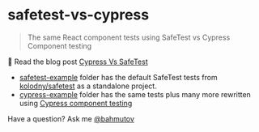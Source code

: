 # safetest-vs-cypress

> The same React component tests using SafeTest vs Cypress Component testing

📝 Read the blog post [Cypress Vs SafeTest
](https://glebbahmutov.com/blog/cypress-vs-safetest/)

- [safetest-example](./safetest-example/) folder has the default SafeTest tests from [kolodny/safetest](https://github.com/kolodny/safetest) as a standalone project.
- [cypress-example](./cypress-example/) folder has the same tests plus many more rewritten using [Cypress component testing](https://glebbahmutov.com/blog/how-cypress-component-testing-was-born/)

Have a question? Ask me [@bahmutov](https://twitter.com/bahmutov)
